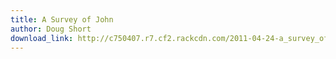 ```yaml
---
title: A Survey of John
author: Doug Short
download_link: http://c750407.r7.cf2.rackcdn.com/2011-04-24-a_survey_of_john.mp3
---
```

